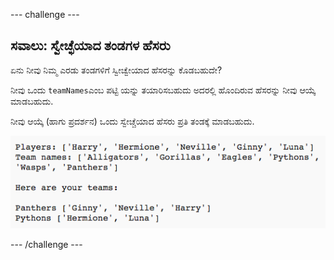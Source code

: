 \--- challenge \---

## ಸವಾಲು: ಸ್ವೇಚ್ಛೆಯಾದ ತಂಡಗಳ ಹೆಸರು

ಏನು ನೀವು ನಿಮ್ಮ ಎರಡು ತಂಡಗಳಿಗೆ ಸ್ವೀಚ್ವೇಯಾದ ಹೆಸರನ್ನು ಕೊಡಬಹುದೇ?

ನೀವು ಒಂದು `teamNames`ಎಂಬ ಪಟ್ಟಿ ಯನ್ನು ತಯಾರಿಸಬಹುದು ಅದರಲ್ಲಿ ಹೊಂದಿರುವ ಹೆಸರನ್ನು ನೀವು ಆಯ್ಕೆ ಮಾಡಬಹುದು.

ನೀವು ಆಯ್ಕೆ (ಹಾಗು ಪ್ರದರ್ಶನ) ಒಂದು ಸ್ವೇಚ್ಚೆಯಾದ ಹೆಸರು ಪ್ರತಿ ತಂಡಕ್ಕೆ ಮಾಡಬಹುದು.

![screenshot](images/team-finished.png)

\--- /challenge \---